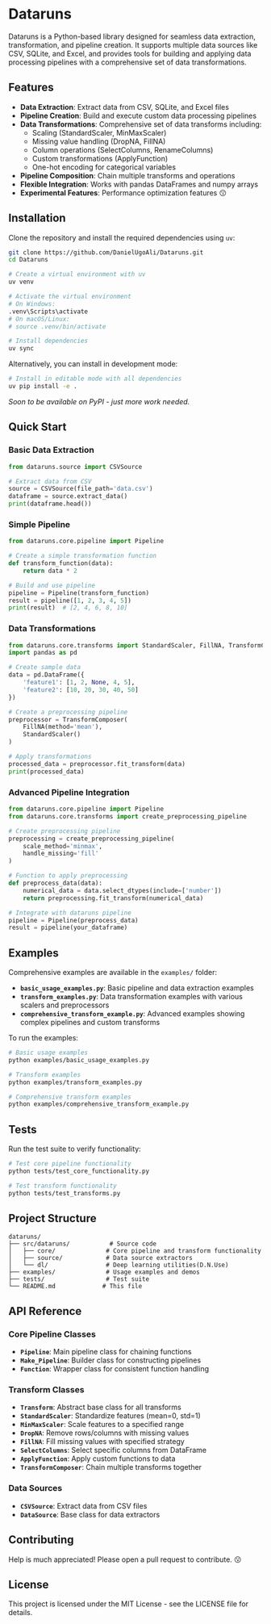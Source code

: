 # Dataruns

Dataruns is a Python-based library designed for seamless data extraction, transformation, and pipeline creation. It supports multiple data sources like CSV, SQLite, and Excel, and provides tools for building and applying data processing pipelines with a comprehensive set of data transformations.

## Features

- **Data Extraction**: Extract data from CSV, SQLite, and Excel files
- **Pipeline Creation**: Build and execute custom data processing pipelines
- **Data Transformations**: Comprehensive set of data transforms including:
  - Scaling (StandardScaler, MinMaxScaler)
  - Missing value handling (DropNA, FillNA)  
  - Column operations (SelectColumns, RenameColumns)
  - Custom transformations (ApplyFunction)
  - One-hot encoding for categorical variables
- **Pipeline Composition**: Chain multiple transforms and operations
- **Flexible Integration**: Works with pandas DataFrames and numpy arrays
- **Experimental Features**: Performance optimization features 😗

## Installation

Clone the repository and install the required dependencies using `uv`:

```bash
git clone https://github.com/DanielUgoAli/Dataruns.git
cd Dataruns

# Create a virtual environment with uv
uv venv

# Activate the virtual environment
# On Windows:
.venv\Scripts\activate
# On macOS/Linux:
# source .venv/bin/activate

# Install dependencies
uv sync
```

Alternatively, you can install in development mode:

```bash
# Install in editable mode with all dependencies
uv pip install -e .
```

*Soon to be available on PyPI - just more work needed.*

## Quick Start

### Basic Data Extraction

```python
from dataruns.source import CSVSource

# Extract data from CSV
source = CSVSource(file_path='data.csv')
dataframe = source.extract_data()
print(dataframe.head())
```

### Simple Pipeline

```python
from dataruns.core.pipeline import Pipeline

# Create a simple transformation function
def transform_function(data):
    return data * 2

# Build and use pipeline
pipeline = Pipeline(transform_function)
result = pipeline([1, 2, 3, 4, 5])
print(result)  # [2, 4, 6, 8, 10]
```

### Data Transformations

```python
from dataruns.core.transforms import StandardScaler, FillNA, TransformComposer
import pandas as pd

# Create sample data
data = pd.DataFrame({
    'feature1': [1, 2, None, 4, 5],
    'feature2': [10, 20, 30, 40, 50]
})

# Create a preprocessing pipeline
preprocessor = TransformComposer(
    FillNA(method='mean'),
    StandardScaler()
)

# Apply transformations
processed_data = preprocessor.fit_transform(data)
print(processed_data)
```

### Advanced Pipeline Integration

```python
from dataruns.core.pipeline import Pipeline
from dataruns.core.transforms import create_preprocessing_pipeline

# Create preprocessing pipeline
preprocessing = create_preprocessing_pipeline(
    scale_method='minmax',
    handle_missing='fill'
)

# Function to apply preprocessing
def preprocess_data(data):
    numerical_data = data.select_dtypes(include=['number'])
    return preprocessing.fit_transform(numerical_data)

# Integrate with dataruns pipeline
pipeline = Pipeline(preprocess_data)
result = pipeline(your_dataframe)
```

## Examples

Comprehensive examples are available in the `examples/` folder:

- **`basic_usage_examples.py`**: Basic pipeline and data extraction examples
- **`transform_examples.py`**: Data transformation examples with various scalers and preprocessors
- **`comprehensive_transform_example.py`**: Advanced examples showing complex pipelines and custom transforms

To run the examples:

```bash
# Basic usage examples
python examples/basic_usage_examples.py

# Transform examples  
python examples/transform_examples.py

# Comprehensive transform examples
python examples/comprehensive_transform_example.py
```

## Tests

Run the test suite to verify functionality:

```bash
# Test core pipeline functionality
python tests/test_core_functionality.py

# Test transform functionality
python tests/test_transforms.py
```

## Project Structure

```plaintext
dataruns/
├── src/dataruns/           # Source code
│   ├── core/              # Core pipeline and transform functionality
│   ├── source/            # Data source extractors
│   └── dl/                # Deep learning utilities(D.N.Use)
├── examples/              # Usage examples and demos
├── tests/                 # Test suite
└── README.md             # This file
```

## API Reference

### Core Pipeline Classes

- **`Pipeline`**: Main pipeline class for chaining functions
- **`Make_Pipeline`**: Builder class for constructing pipelines
- **`Function`**: Wrapper class for consistent function handling

### Transform Classes

- **`Transform`**: Abstract base class for all transforms
- **`StandardScaler`**: Standardize features (mean=0, std=1)
- **`MinMaxScaler`**: Scale features to a specified range
- **`DropNA`**: Remove rows/columns with missing values
- **`FillNA`**: Fill missing values with specified strategy
- **`SelectColumns`**: Select specific columns from DataFrame
- **`ApplyFunction`**: Apply custom functions to data
- **`TransformComposer`**: Chain multiple transforms together

### Data Sources

- **`CSVSource`**: Extract data from CSV files
- **`DataSource`**: Base class for data extractors

## Contributing

Help is much appreciated! Please open a pull request to contribute. 😗

## License

This project is licensed under the MIT License - see the LICENSE file for details.

